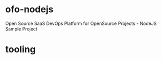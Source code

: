 # ofo-nodejs
Open Source SaaS DevOps Platform for OpenSource Projects - NodeJS Sample Project

# tooling

